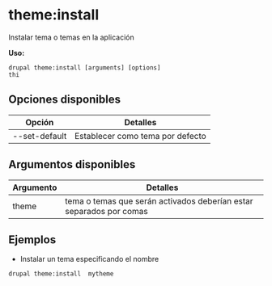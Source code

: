 # theme:install
Instalar tema o temas en la aplicación

**Uso:**
```
drupal theme:install [arguments] [options]
thi
```

## Opciones disponibles
Opción | Detalles
-------|-------------
--set-default | Establecer como tema por defecto

## Argumentos disponibles
Argumento | Detalles
---------|-------------
theme | tema o temas que serán activados deberían estar separados por comas

## Ejemplos
* Instalar un tema especificando el nombre
```
drupal theme:install  mytheme
```

